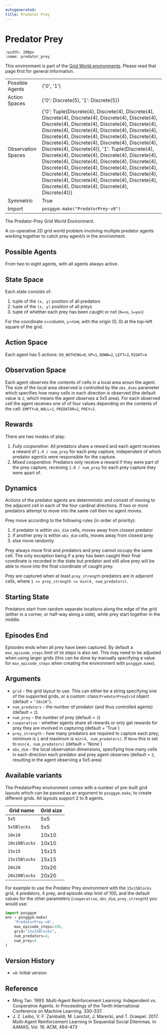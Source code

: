 ```yaml
---
autogenerated:
title: Predator Prey
---
```


# Predator Prey

```{figure} ../../_static/videos/grid_world/predator_prey.gif
:width: 200px
:name: predator_prey
```

This environment is part of the <a href='..'>Grid World environments</a>. Please read that page first for general information.

|   |   |
|---|---|
| Possible Agents | ('0', '1') |
| Action Spaces | {'0': Discrete(5), '1': Discrete(5)} |
| Observation Spaces | {'0': Tuple(Discrete(4), Discrete(4), Discrete(4), Discrete(4), Discrete(4), Discrete(4), Discrete(4), Discrete(4), Discrete(4), Discrete(4), Discrete(4), Discrete(4), Discrete(4), Discrete(4), Discrete(4), Discrete(4), Discrete(4), Discrete(4), Discrete(4), Discrete(4), Discrete(4), Discrete(4), Discrete(4), Discrete(4), Discrete(4)), '1': Tuple(Discrete(4), Discrete(4), Discrete(4), Discrete(4), Discrete(4), Discrete(4), Discrete(4), Discrete(4), Discrete(4), Discrete(4), Discrete(4), Discrete(4), Discrete(4), Discrete(4), Discrete(4), Discrete(4), Discrete(4), Discrete(4), Discrete(4), Discrete(4), Discrete(4), Discrete(4), Discrete(4), Discrete(4), Discrete(4))} |
| Symmetric | True |
| Import | `posggym.make("PredatorPrey-v0")` |


The Predator-Prey Grid World Environment.

A co-operative 2D grid world problem involving multiple predator agents
working together to catch prey agent/s in the environment.

Possible Agents
---------------
From two to eight agents, with all agents always active.

State Space
-----------
Each state consists of:

1. tuple of the `(x, y)` position of all predators
2. tuple of the `(x, y)` position of all preys
3. tuple of whether each prey has been caught or not (`0=no`, `1=yes`)

For the coordinate `x`=column, `y`=row, with the origin (0, 0) at the top-left
square of the grid.

Action Space
------------
Each agent has 5 actions: `DO_NOTHING=0`, `UP=1`, `DOWN=2`, `LEFT=3`, `RIGHT=4`

Observation Space
-----------------
Each agent observes the contents of cells in a local area aroun the agent. The size
of the local area observed is controlled by the `obs_dims` parameter which specifies
how many cells in each direction is observed (the default value is `2`, which means
the agent observes a 5x5 area). For each observed cell the agent receives one of
of four values depending on the contents of the cell: `EMPTY=0`, `WALL=1`,
`PREDATOR=2`, `PREY=3`.

Rewards
-------
There are two modes of play:

1. *Fully cooperative*: All predators share a reward and each agent receives a
reward of `1.0 / num_prey` for each prey capture, independent of which predator
agent/s were responsible for the capture.
2. *Mixed cooperative*: Predators only receive a reward if they were part of the
prey capture, receiving `1.0 / num_prey` for each prey capture they were apart of.

Dynamics
--------
Actions of the predator agents are deterministic and consist of moving to the
adjacent cell in each of the four cardinal directions. If two or more predators
attempt to move into the same cell then no agent moves.

Prey move according to the following rules (in order of priority):

1. if predator is within `obs_dim` cells, moves away from closest predator
2. if another prey is within `obs_dim` cells, moves away from closest prey
3. else move randomly

Prey always move first and predators and prey cannot occupy the same cell.
The only exception being if a prey has been caught their final coordinate is
recorded in the state but predator and still alive prey will be able to move into
the final coordinate of caught prey.

Prey are captured when at least `prey_strength` predators are in adjacent cells,
where `1 <= prey_strength <= min(4, num_predators)`.

Starting State
--------------
Predators start from random separate locations along the edge of the grid
(either in a corner, or half-way along a side), while prey start together
in the middle.

Episodes End
------------
Episodes ends when all prey have been captured. By default a `max_episode_steps`
limit of `50` steps is also set. This may need to be adjusted when using larger
grids (this can be done by manually specifying a value for `max_episode_steps` when
creating the environment with `posggym.make`).

Arguments
---------

- `grid` - the grid layout to use. This can either be a string specifying one of
     the supported grids, or a custom :class:`PredatorPreyGrid` object
     (default = `"10x10"`).
- `num_predators` - the number of predator (and thus controlled agents)
    (default = `2`).
- `num_prey` - the number of prey (default = `3`)
- `cooperative` - whether agents share all rewards or only get rewards for prey they
    are involved in capturing (default = 'True`)
- `prey_strength` - how many predators are required to capture each prey, minimum is
    `1` and maximum is `min(4, num_predators)`. If `None` this is set to
    `min(4, num_predators)` (default = 'None`)
- `obs_dim` - the local observation dimensions, specifying how many cells in each
    direction each predator and prey agent observes (default = `2`, resulting in
    the agent observing a 5x5 area)

Available variants
------------------

The PredatorPrey environment comes with a number of pre-built grid layouts which can
be passed as an argument to `posggym.make`, to create different grids. All layouts
support 2 to 8 agents.

| Grid name         | Grid size |
|-------------------|-----------|
| `5x5`             | 5x5       |
| `5x5Blocks`       | 5x5       |
| `10x10`           | 10x10     |
| `10x10Blocks`     | 10x10     |
| `15x15`           | 15x15     |
| `15x15Blocks`     | 15x15     |
| `20x20`           | 20x20     |
| `20x20Blocks`     | 20x20     |


For example to use the Predator Prey environment with the `15x15Blocks` grid, 4
predators, 4 prey, and episode step limit of 100, and the default values for the
other parameters (`cooperative`, `obs_dim`, `prey_strength`) you would use:

```python
import posggym
env = posggym.make(
    'PredatorPrey-v0',
    max_episode_steps=100,
    grid="15x15Blocks",
    num_predators=4,
    num_prey=4
)
```

Version History
---------------
- `v0`: Initial version

Reference
---------
- Ming Tan. 1993. Multi-Agent Reinforcement Learning: Independent vs. Cooperative
  Agents. In Proceedings of the Tenth International Conference on Machine Learning.
  330–337.
- J. Z. Leibo, V. F. Zambaldi, M. Lanctot, J. Marecki, and T. Graepel. 2017.
  Multi-Agent Reinforcement Learning in Sequential Social Dilemmas. In AAMAS,
  Vol. 16. ACM, 464–473
